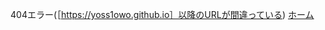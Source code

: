 404エラー(［https://yoss1owo.github.io］以降のURLが間違っている)
<a href= "https://yoss1owo.github.io/yoss1/" >ホーム</a>
